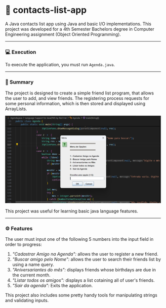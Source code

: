 # 📓 contacts-list-app
A Java contacts list app using Java and basic I/O implementations. This project was developed for a 4th Semester Bachelors degree in Computer Engineering assignment (Object Oriented Programming).

---

### 💻 Execution
To execute the application, you must run `Agenda.java`.

---

### 📝 Summary


The project is designed to create a simple friend list program, that allows the user to add, and view friends. The registering process requests for some personal information, which is then stored and displayed using ArrayLists. 

![Example](images/example.png)

This project was useful for learning basic java language features.

---

### ⚙️ Features

The user must input one of the following 5 numbers into the input field in order to progress:

1. *"Cadastrar Amigo na Agenda":* allows the user to register a new friend.
2. *"Buscar amigo pelo Nome":* allows the user to search their friends list by using a name query.
3. *"Aniversariantes do mês":* displays friends whose birthdays are due in the current month.
4. *"Listar todos os amigos":* displays a list cotaining all of user's friends.
5. *"Sair da agenda":* Exits the application.

This project also includes some pretty handy tools for manipulating strings and validating inputs.
